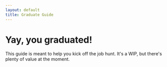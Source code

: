 ```yaml
---
layout: default
title: Graduate Guide
---
```


# Yay, you graduated!
This guide is meant to help you kick off the job hunt. It's a WIP, but there's plenty of value at the moment.
